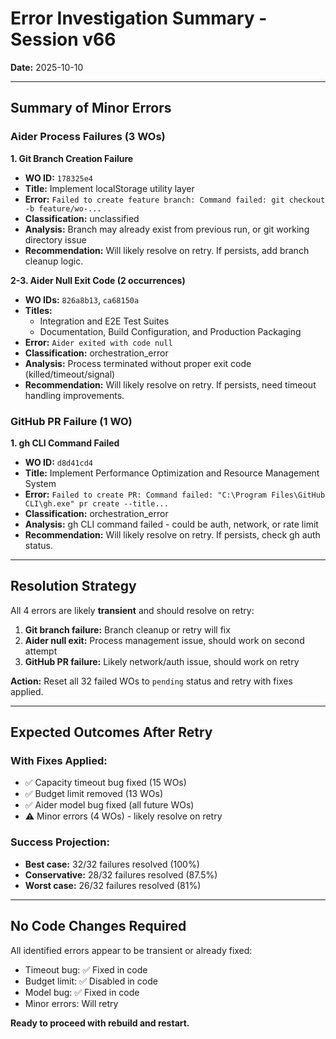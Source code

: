# Error Investigation Summary - Session v66

**Date:** 2025-10-10

---

## Summary of Minor Errors

### Aider Process Failures (3 WOs)

**1. Git Branch Creation Failure**
- **WO ID:** `178325e4`
- **Title:** Implement localStorage utility layer
- **Error:** `Failed to create feature branch: Command failed: git checkout -b feature/wo-...`
- **Classification:** unclassified
- **Analysis:** Branch may already exist from previous run, or git working directory issue
- **Recommendation:** Will likely resolve on retry. If persists, add branch cleanup logic.

**2-3. Aider Null Exit Code (2 occurrences)**
- **WO IDs:** `826a8b13`, `ca68150a`
- **Titles:**
  - Integration and E2E Test Suites
  - Documentation, Build Configuration, and Production Packaging
- **Error:** `Aider exited with code null`
- **Classification:** orchestration_error
- **Analysis:** Process terminated without proper exit code (killed/timeout/signal)
- **Recommendation:** Will likely resolve on retry. If persists, need timeout handling improvements.

### GitHub PR Failure (1 WO)

**1. gh CLI Command Failed**
- **WO ID:** `d8d41cd4`
- **Title:** Implement Performance Optimization and Resource Management System
- **Error:** `Failed to create PR: Command failed: "C:\Program Files\GitHub CLI\gh.exe" pr create --title...`
- **Classification:** orchestration_error
- **Analysis:** gh CLI command failed - could be auth, network, or rate limit
- **Recommendation:** Will likely resolve on retry. If persists, check gh auth status.

---

## Resolution Strategy

All 4 errors are likely **transient** and should resolve on retry:

1. **Git branch failure:** Branch cleanup or retry will fix
2. **Aider null exit:** Process management issue, should work on second attempt
3. **GitHub PR failure:** Likely network/auth issue, should work on retry

**Action:** Reset all 32 failed WOs to `pending` status and retry with fixes applied.

---

## Expected Outcomes After Retry

### With Fixes Applied:
- ✅ Capacity timeout bug fixed (15 WOs)
- ✅ Budget limit removed (13 WOs)
- ✅ Aider model bug fixed (all future WOs)
- ⚠️ Minor errors (4 WOs) - likely resolve on retry

### Success Projection:
- **Best case:** 32/32 failures resolved (100%)
- **Conservative:** 28/32 failures resolved (87.5%)
- **Worst case:** 26/32 failures resolved (81%)

---

## No Code Changes Required

All identified errors appear to be transient or already fixed:
- Timeout bug: ✅ Fixed in code
- Budget limit: ✅ Disabled in code
- Model bug: ✅ Fixed in code
- Minor errors: Will retry

**Ready to proceed with rebuild and restart.**
